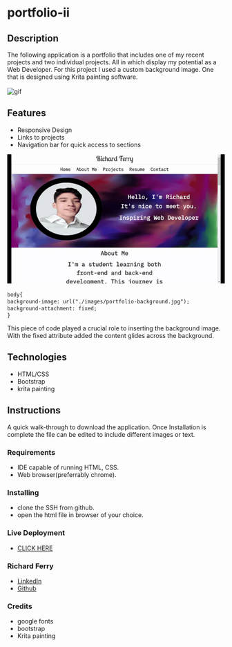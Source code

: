 # portfolio-ii

## Description
The following application is a portfolio that includes one of my recent projects and two individual projects. All in which display my potential as a Web Developer. For this project I used a custom background image. One that is designed using Krita painting software.
<br></br>
![gif](./assets/images/second%20portfolio.gif)

## Features 
* Responsive Design
* Links to projects
* Navigation bar for quick access to sections

![responsive](./assets/images/responsive.gif)  

```
body{
background-image: url("./images/portfolio-background.jpg");
background-attachment: fixed;
}
```
This piece of code played a crucial role to inserting the background image. With the fixed attribute added the content glides across the background.

## Technologies
* HTML/CSS
* Bootstrap
* krita painting 

## Instructions
A quick walk-through to download the application. Once Installation is complete the file can be edited to include different images or text.

### Requirements
* IDE capable of running HTML, CSS.
* Web browser(preferrably chrome).

### Installing
* clone the SSH from github.
* open the html file in browser of your choice.

### Live Deployment
* [CLICK HERE](https://rich-f-p.github.io/portfolio-ii/)

### Richard Ferry
* [LinkedIn](https://www.linkedin.com/in/richard-ferry-83120514b/)
* [Github](https://github.com/rich-f-p)

### Credits
* google fonts
* bootstrap
* Krita painting